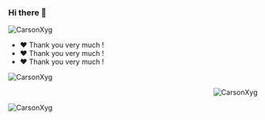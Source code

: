 ### Hi there 👋

<p align="left"> <img src="https://komarev.com/ghpvc/?username=CarsonXyg&label=Profile%20views&color=0e75b6&style=flat" alt="CarsonXyg" /> </p>

- :heart: Thank you very much !
- :heart: Thank you very much !
- :heart: Thank you very much !


<p>&nbsp;<img align="left" src="https://github-readme-stats.vercel.app/api/top-langs?username=CarsonXyg&show_icons=true&locale=en&layout=compact&icon_color=CE1D2D&text_color=718096&bg_color=ffffff" alt="CarsonXyg" /></p>

<p>&nbsp;<img align="right" src="https://github-readme-stats.vercel.app/api?username=CarsonXyg&show_icons=true&icon_color=CE1D2D&text_color=718096&bg_color=ffffff&hide_title=true" alt="CarsonXyg" /> </p>

<p>&nbsp;<img align="left" src="https://github-readme-streak-stats.herokuapp.com/?user=CarsonXyg&" alt="CarsonXyg" /></p>


<!--
**CarsonXyg/CarsonXyg** is a ✨ _special_ ✨ repository because its `README.md` (this file) appears on your GitHub profile.

Here are some ideas to get you started:

- 🔭 I’m currently working on ...
- 🌱 I’m currently learning ...
- 👯 I’m looking to collaborate on ...
- 🤔 I’m looking for help with ...
- 💬 Ask me about ...
- 📫 How to reach me: ...
- 😄 Pronouns: ...
- ⚡ Fun fact: ...
-->
